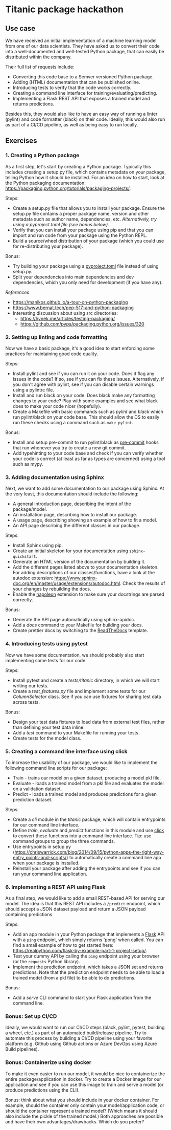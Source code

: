 # Titanic package hackathon

## Use case

We have received an initial implementation of a machine learning model from one of our data scientists. They have asked us to convert their code into a well-documented and well-tested Python package, that can easily be distributed within the company.

Their full list of requests include:

* Converting this code base to a Semver versioned Python package.
* Adding (HTML) documentation that can be published online.
* Introducing tests to verify that the code works correctly.
* Creating a command line interface for training/evaluating/predicting.
* Implementing a Flask REST API that exposes a trained model and returns predictions.

Besides this, they would also like to have an easy way of running a linter (pylint) and code formatter (black) on their code. Ideally, this would also run as part of a CI/CD pipeline, as well as being easy to run locally.

## Exercises

### 1. Creating a Python package

As a first step, let's start by creating a Python package. Typically this includes creating a setup.py file, which contains metadata on your package, telling Python how it should be installed. For an idea on how to start, look at the Python packaging documentation: https://packaging.python.org/tutorials/packaging-projects/.

Steps:
* Create a setup.py file that allows you to install your package. Ensure the setup.py file contains a proper package name, version and other metadata such as author name, dependencies, etc. *Alternatively, try using a pyproject.toml file (see bonus below).*
* Verify that you can install your package using pip and that you can import and run code from your package using the Python REPL.
* Build a source/wheel distribution of your package (which you could use for re-distributing your package).

Bonus:
* Try building your package using a [pyproject.toml](https://martin-thoma.com/pyproject-toml/) file instead of using setup.py.
* Split your dependencies into main dependencies and dev dependencies, which you only need for development (if you have any).

*References*
* https://manikos.github.io/a-tour-on-python-packaging
* https://www.bernat.tech/pep-517-and-python-packaging
* Interesting discussion about using src directories:
    * https://hynek.me/articles/testing-packaging/
    * https://github.com/pypa/packaging.python.org/issues/320

### 2. Setting up linting and code formatting

Now we have a basic package, it's a good idea to start enforcing some practices for maintaining good code quality.

Steps:
* Install pylint and see if you can run it on your code. Does it flag any issues in the code? If so, see if you can fix these issues. Alternatively, if you don't agree with pylint, see if you can disable certain warnings using a pylintrc file.
* Install and run black on your code. Does black make any formatting changes to your code? Play with some examples and see what black does to make your code nicer (hopefully).
* Create a Makefile with basic commands such as *pylint* and *black* which run pylint/black on your code base. This should allow the DS to easily run these checks using a command such as `make pylint`.

Bonus:
* Install and setup pre-commit to run pylint/black as [pre-commit](https://pre-commit.com/) hooks that run whenever you try to create a new git commit.
* Add typehinting to your code base and check if you can verify whether your code is correct (at least as far as types are concerned) using a tool such as mypy.

### 3. Adding documentation using Sphinx

Next, we want to add some documentation to our package using Sphinx. At the very least, this documentation should include the following:

* A general introduction page, describing the intent of the package/model.
* An installation page, describing how to install our package.
* A usage page, describing showing an example of how to fit a model.
* An API page describing the different classes in our package.

Steps:
* Install Sphinx using pip.
* Create an initial skeleton for your documentation using `sphinx-quickstart`.
* Generate an HTML version of the documentation by building it.
* Add the different pages listed above to your documentation skeleton. For adding descriptions of our classes/functions, have a look at the autodoc extension: https://www.sphinx-doc.org/en/master/usage/extensions/autodoc.html. Check the results of your changes by rebuilding the docs.
* Enable the [napoleon](https://www.sphinx-doc.org/en/master/usage/extensions/napoleon.html) extension to make sure your docstrings are parsed correctly.

Bonus:
* Generate the API page automatically using sphinx-apidoc.
* Add a *docs* command to your Makefile for building your docs.
* Create prettier docs by switching to the [ReadTheDocs](https://github.com/readthedocs/sphinx_rtd_theme) template.

### 4. Introducing tests using pytest

Now we have some documentation, we should probably also start implementing some tests for our code.

Steps:
* Install pytest and create a *tests/titanic* directory, in which we will start writing our tests.
* Create a *test_features.py* file and implement some tests for our *ColumnSelector* class. See if you can use fixtures for sharing test data across tests.

Bonus:
* Design your test data fixtures to load data from external test files, rather than defining your test data inline.
* Add a *test* command to your Makefile for running your tests.
* Create tests for the model class.

### 5. Creating a command line interface using click

To increase the usability of our package, we would like to implement the following command line scripts for our package:

* Train - trains our model on a given dataset, producing a model pkl file.
* Evaluate - loads a trained model from a pkl file and evaluates the model on a validation dataset.
* Predict - loads a trained model and produces predictions for a given prediction dataset.

Steps:
* Create a *cli* module in the *titanic* package, which will contain entrypoints for our command line interface.
* Define *train*, *evaluate* and *predict* functions in this module and use [click](https://click.palletsprojects.com/en/7.x/) to convert these functions into a command line interface. Tip: use command groups to group the three commands.
* Use entrypoints in setup.py (https://chriswarrick.com/blog/2014/09/15/python-apps-the-right-way-entry_points-and-scripts/) to automatically create a command line app when your package is installed.
* Reinstall your package after adding the entrypoints and see if you can run your command line application.

### 6. Implementing a REST API using Flask

As a final step, we would like to add a small REST-based API for serving our model. The idea is that this REST API includes a `/predict` endpoint, which should accept a JSON dataset payload and return a JSON payload containing predictions.

Steps:
* Add an app module in your Python package that implements a [Flask](https://flask.palletsprojects.com/en/1.1.x/) API with a `ping` endpoint, which simply returns 'pong' when called. You can find a small example of how to get started here: https://realpython.com/flask-by-example-part-1-project-setup/.
* Test your dummy API by calling the `ping` endpoint using your browser (or the `requests` Python library).
* Implement the prediction endpoint, which takes a JSON set and returns predictions. Note that the prediction endpoint needs to be able to load a trained model (from a pkl file) to be able to do predictions.

Bonus:
* Add a *serve* CLI command to start your Flask application from the command line.

### Bonus: Set up CI/CD

Ideally, we would want to run our CI/CD steps (black, pylint, pytest, building a wheel, etc.) as part of an automated build/release pipeline. Try to automate this process by building a CI/CD pipeline using your favorite platform (e.g. Github using Github actions or Azure DevOps using Azure Build pipelines).

### Bonus: Containerize using docker

To make it even easier to run our model, it would be nice to containerize the entire package/application in docker. Try to create a Docker image for our application and see if you can use this image to train and serve a model (or produce predictions using the CLI).

Bonus: think about what you should include in your docker container. For example, should the container only contain your model/application code, or should the container represent a trained model? (Which means it should also include the pickle of the trained model.) Both approaches are possible and have their own advantages/drawbacks. Which do you prefer?
